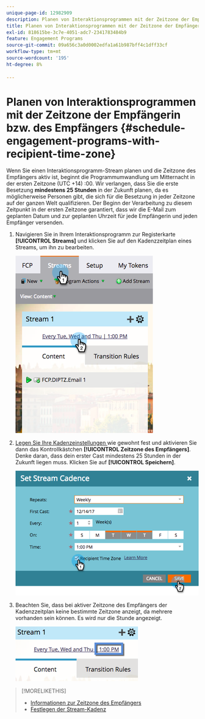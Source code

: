 ```yaml
---
unique-page-id: 12982909
description: Planen von Interaktionsprogrammen mit der Zeitzone der Empfängerinnen und Empfänger - Marketo-Dokumente - Produktdokumentation
title: Planen von Interaktionsprogrammen mit der Zeitzone der Empfängerin bzw. des Empfängers
exl-id: 818615be-3c7e-4051-adc7-2341783484b9
feature: Engagement Programs
source-git-commit: 09a656c3a0d0002edfa1a61b987bff4c1dff33cf
workflow-type: tm+mt
source-wordcount: '195'
ht-degree: 8%

---
```


# Planen von Interaktionsprogrammen mit der Zeitzone der Empfängerin bzw. des Empfängers {#schedule-engagement-programs-with-recipient-time-zone}

Wenn Sie einen Interaktionsprogramm-Stream planen und die Zeitzone des Empfängers aktiv ist, beginnt die Programmumwandlung um Mitternacht in der ersten Zeitzone (UTC +14) :00. Wir verlangen, dass Sie die erste Besetzung **mindestens 25 Stunden** in der Zukunft planen, da es möglicherweise Personen gibt, die sich für die Besetzung in jeder Zeitzone auf der ganzen Welt qualifizieren. Der Beginn der Verarbeitung zu diesem Zeitpunkt in der ersten Zeitzone garantiert, dass wir die E-Mail zum geplanten Datum und zur geplanten Uhrzeit für jede Empfängerin und jeden Empfänger versenden.

1. Navigieren Sie in Ihrem Interaktionsprogramm zur Registerkarte **[!UICONTROL Streams]** und klicken Sie auf den Kadenzzeitplan eines Streams, um ihn zu bearbeiten.

   ![](assets/image2017-12-5-13-3a36-3a21.png)

1. [Legen Sie Ihre Kadenzeinstellungen ](/help/marketo/product-docs/email-marketing/drip-nurturing/engagement-program-streams/set-stream-cadence.md) wie gewohnt fest und aktivieren Sie dann das Kontrollkästchen **[!UICONTROL Zeitzone des Empfängers]**. Denke daran, dass dein erster Cast mindestens 25 Stunden in der Zukunft liegen muss. Klicken Sie auf **[!UICONTROL Speichern]**.

   ![](assets/image2017-12-5-13-3a50-3a32.png)

1. Beachten Sie, dass bei aktiver Zeitzone des Empfängers der Kadenzzeitplan keine bestimmte Zeitzone anzeigt, da mehrere vorhanden sein können. Es wird nur die Stunde angezeigt.

   ![](assets/image2017-12-5-13-3a56-3a21.png)

>[!MORELIKETHIS]
>
>* [Informationen zur Zeitzone des Empfängers](/help/marketo/product-docs/email-marketing/email-programs/email-program-actions/scheduling-with-recipient-time-zone/understanding-recipient-time-zone.md)
>* [Festlegen der Stream-Kadenz](/help/marketo/product-docs/email-marketing/drip-nurturing/engagement-program-streams/set-stream-cadence.md)
